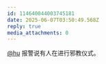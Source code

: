 ```yaml
---
id: 114640044003745181
date: 2025-06-07T03:50:49.568Z
reply: true
media_attachments: 0
---
```


[@hu](https://hxd.cc/@hu) 报警说有人在进行邪教仪式。

